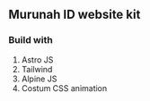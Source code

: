 ## Murunah ID website kit

### Build with
1. Astro JS
2. Tailwind 
3. Alpine JS
4. Costum CSS animation